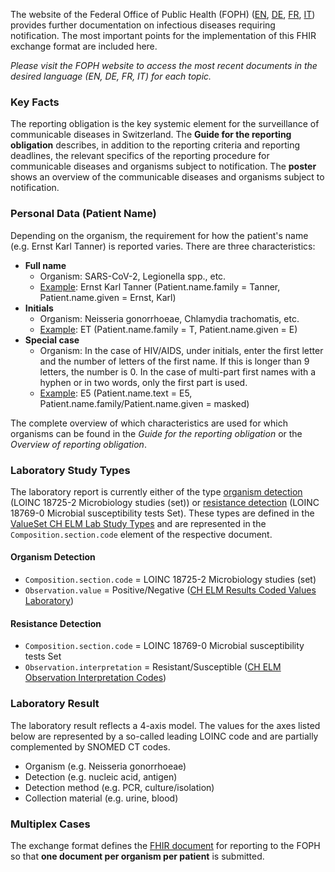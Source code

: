 The website of the Federal Office of Public Health (FOPH) ([EN](https://www.bag.admin.ch/bag/en/home/krankheiten/infektionskrankheiten-bekaempfen/meldesysteme-infektionskrankheiten/meldepflichtige-ik.html), [DE](https://www.bag.admin.ch/bag/de/home/krankheiten/infektionskrankheiten-bekaempfen/meldesysteme-infektionskrankheiten/meldepflichtige-ik.html), [FR](https://www.bag.admin.ch/bag/fr/home/krankheiten/infektionskrankheiten-bekaempfen/meldesysteme-infektionskrankheiten/meldepflichtige-ik.html), [IT](https://www.bag.admin.ch/bag/it/home/krankheiten/infektionskrankheiten-bekaempfen/meldesysteme-infektionskrankheiten/meldepflichtige-ik.html)) provides further documentation on infectious diseases requiring notification. The most important points for the implementation of this FHIR exchange format are included here.

*Please visit the FOPH website to access the most recent documents in the desired language (EN, DE, FR, IT) for each topic.*

### Key Facts
The reporting obligation is the key systemic element for the surveillance of communicable diseases in Switzerland. The **Guide for the reporting obligation** describes, in addition to the reporting criteria and reporting deadlines, the relevant specifics of the reporting procedure for communicable diseases and organisms subject to notification. The **poster** shows an overview of the communicable diseases and organisms subject to notification.

### Personal Data (Patient Name)
Depending on the organism, the requirement for how the patient's name (e.g. Ernst Karl Tanner) is reported varies. There are three characteristics:
* **Full name**
   * Organism: SARS-CoV-2, Legionella spp., etc.
   * [Example](Patient-Pat-ErnstKarlTanner.json.html): Ernst Karl Tanner (Patient.name.family = Tanner, Patient.name.given = Ernst, Karl)
* **Initials**
   * Organism: Neisseria gonorrhoeae, Chlamydia trachomatis, etc.
   * [Example](Patient-Pat-ET.json.html): ET (Patient.name.family = T, Patient.name.given = E)
* **Special case**
   * Organism: In the case of HIV/AIDS, under initials, enter the first letter and the number of letters of the first name. If this is longer than 9 letters, the number is 0. In the case of multi-part first names with a hyphen or in two words, only the first part is used.
   * [Example](Patient-Pat-E5.json.html): E5 (Patient.name.text = E5, Patient.name.family/Patient.name.given = masked)

The complete overview of which characteristics are used for which organisms can be found in the *Guide for the reporting obligation* or the *Overview of reporting obligation*.

### Laboratory Study Types
The laboratory report is currently either of the type [organism detection](#organism-detection) (LOINC 18725-2 Microbiology studies (set)) or [resistance detection](#resistance-detection) (LOINC 18769-0 Microbial susceptibility tests Set). These types are defined in the [ValueSet CH ELM Lab Study Types](ValueSet-ch-elm-lab-study-types.html) and are represented in the `Composition.section.code` element of the respective document. 

#### Organism Detection
* `Composition.section.code` = LOINC 18725-2 Microbiology studies (set)
* `Observation.value` = Positive/Negative ([CH ELM Results Coded Values Laboratory](ValueSet-ch-elm-results-coded-values-laboratory.html))

#### Resistance Detection
* `Composition.section.code` = LOINC 18769-0 Microbial susceptibility tests Set
* `Observation.interpretation` = Resistant/Susceptible ([CH ELM Observation Interpretation Codes](ValueSet-ch-elm-observation-interpretation-codes.html))

### Laboratory Result
The laboratory result reflects a 4-axis model. The values for the axes listed below are represented by a so-called leading LOINC code and are partially complemented by SNOMED CT codes.
* Organism (e.g. Neisseria gonorrhoeae)
* Detection (e.g. nucleic acid, antigen)
* Detection method (e.g. PCR, culture/isolation)
* Collection material (e.g. urine, blood)

### Multiplex Cases
The exchange format defines the [FHIR document](document.html) for reporting to the FOPH so that **one document per organism per patient** is submitted. 


